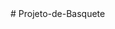 <!DOCTYPE html>
<html>
<head>
<meta charset="UTF-8"/>
<title>Document</title>
</head>
<body>
  
</body>
</html># Projeto-de-Basquete
